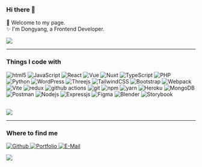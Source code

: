 ### Hi there 👋
🌱 Welcome to my page.<br>
✨ I'm Dongyang, a Frontend Developer.



<div>
  <img align="center" src="https://github-readme-stats.vercel.app/api?username=DyanGao&count_private=true&show_icons=true&theme=merko"/>
</div>


* * *
### Things I code with

<p> 
  <img alt="html5" src="https://img.shields.io/badge/-HTML5-E34F26?style=flat-square&logo=html5&logoColor=white" />
  <img alt="JavaScript" src="https://img.shields.io/badge/JavaScript-FBD604?style=flat-square&logo=JavaScript&logoColor=white" />
  <img alt="React" src="https://img.shields.io/badge/-React-45b8d8?style=flat-square&logo=react&logoColor=white" />
  <img alt="Vue" src="https://img.shields.io/badge/Vue-13aa52?style=flat-square&logo=vuedotjs&logoColor=white"/>
  <img alt="Nuxt" src="https://img.shields.io/badge/Nuxt-13aa52?style=flat-square&logo=nuxtdotjs&logoColor=white"/>
  <img alt="TypeScript" src="https://img.shields.io/badge/-TypeScript-007ACC?style=flat-square&logo=typescript&logoColor=white" />
  <img alt="PHP" src="https://img.shields.io/badge/PHP-045A9D?style=flat-square&logo=php&logoColor=white" />
  <img alt="Python" src="https://img.shields.io/badge/python-3772A2?style=flat-square&logo=python&logoColor=white" />
  <img alt="WordPress" src="https://img.shields.io/badge/WordPress-213FD4?style=flat-square&logo=wordpress&logoColor=white"/>
  <img alt="Threejs" src="https://img.shields.io/badge/Threejs-333333?style=flat-square&logo=Threedotjs&logoColor=white" />
  <img alt="TailwindCSS" src="https://img.shields.io/badge/TailwindCSS-38BCF8?style=flat-square&logo=tailwindcss&logoColor=white" />
  <img alt="Bootstrap" src="https://img.shields.io/badge/Bootstrap-6F2CF4?style=flat-square&logo=bootstrap&logoColor=white" />
  <img alt="Webpack" src="https://img.shields.io/badge/-Webpack-8DD6F9?style=flat-square&logo=webpack&logoColor=white" /> 
  <img alt="Vite" src="https://img.shields.io/badge/Vite-A157FE?style=flat-square&logo=vite&logoColor=white"/>
   
  <img alt="redux" src="https://img.shields.io/badge/-Redux-764ABC?style=flat-square&logo=redux&logoColor=white" />
  <img alt="github actions" src="https://img.shields.io/badge/-Github_Actions-2088FF?style=flat-square&logo=github-actions&logoColor=white" />
  <img alt="git" src="https://img.shields.io/badge/-Git-F05032?style=flat-square&logo=git&logoColor=white" />
  <img alt="npm" src="https://img.shields.io/badge/-NPM-CB3837?style=flat-square&logo=npm&logoColor=white" />
  <img alt="yarn" src="https://img.shields.io/badge/-yarn-2C8EBB?style=flat-square&logo=yarn&logoColor=white" />
 
  <img alt="Heroku" src="https://img.shields.io/badge/-Heroku-430098?style=flat-square&logo=heroku&logoColor=white" />
  <img alt="MongoDB" src="https://img.shields.io/badge/-MongoDB-13aa52?style=flat-square&logo=mongodb&logoColor=white" />
  <img alt="Postman" src="https://img.shields.io/badge/Postman-FF6C37?style=flat-square&logo=postman&logoColor=white" />
  <img alt="Nodejs" src="https://img.shields.io/badge/-Nodejs-43853d?style=flat-square&logo=Node.js&logoColor=white" /> 
  <img alt="Expressjs" src="https://img.shields.io/badge/express.js-23404d59?style=flat-square&logo=Express&logoColor=white" /> 
  <img alt="Figma" src="https://img.shields.io/badge/Figma-333333?style=flat-square&logo=Figma&logoColor=white" /> 
  <img alt="Blender" src="https://img.shields.io/badge/Blender-333333?style=flat-square&logo=Blender&logoColor=orange" /> 
  <img alt="Storybook" src="https://img.shields.io/badge/-Storybook-FF4785?style=style=flat-square&logo=storybook&logoColor=white" /> 
 </p><br>
 
<div>
  <img align="center" src="https://github-readme-stats.vercel.app/api/top-langs/?username=DyanGao&layout=compact&hide=html,css,scss&theme=dark"/>
</div>

***
### Where to find me
<p>
  <a href="https://github.com/DyanGao" target="_blank"><img alt="Github" src="https://img.shields.io/badge/GitHub-%2312100E.svg?&style=for-the-badge&logo=Github&logoColor=white" />
  </a>
  <a href="https://dy-webstudio.de/" target="_blank"><img alt="Portfolio" src="https://img.shields.io/badge/Portfolio-%2312100E.svg?&style=for-the-badge&logo=firefox&logoColor=white" />
  </a>
  <a href="mailto:info@dy-webstudio.de" ><img alt="E-Mail" src="https://img.shields.io/badge/EMail-%2312100E.svg?&style=for-the-badge&logo=microsoft-outlook&logoColor=white" />
  </a>
</p>

 ![](https://visitor-badge.glitch.me/badge?page_id=DyanGao.readme)

